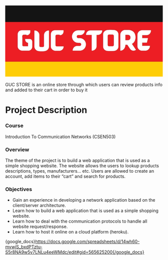 

![logo](https://github.com/MohmmedTarek/GUC-STORE/blob/main/public/logo.jpg)

GUC STORE is an online store through which users can review products info and added to their cart in order to buy it




# Project Description

### Course 
Introduction To Communication Networks (CSEN503)

### Overview 
The theme of the project is to build a web application that is used as a simple shopping 
website. The website allows the users to lookup products descriptions, types, manufacturers… etc.
Users are allowed to create an account, add items to their “cart” and search for products. 

### Objectives
- Gain an experience in developing a network application based on the client/server architecture.
- Learn how to build a web application that is used as a simple shopping website.
- Learn how to deal with the communication protocols to handle all website request/response.
- Learn how to host it online on a cloud platform (heroku).


{google_docs}https://docs.google.com/spreadsheets/d/14wh60-mvwjS_bxdPTztu-S5r8NA9w5v7LNLu4eeWMdc/edit#gid=565625200{/google_docs}
 

